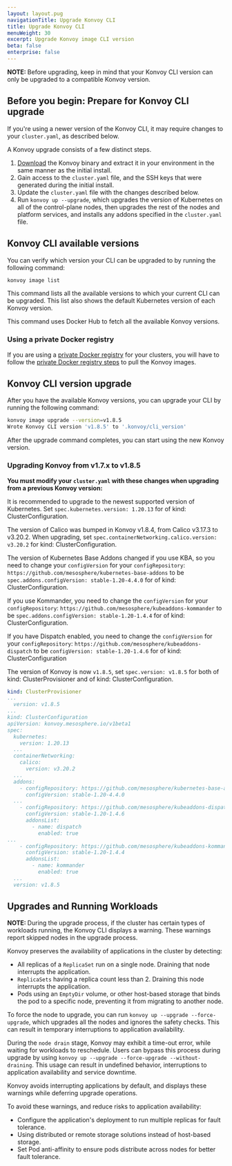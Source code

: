 ```yaml
---
layout: layout.pug
navigationTitle: Upgrade Konvoy CLI
title: Upgrade Konvoy CLI
menuWeight: 30
excerpt: Upgrade Konvoy image CLI version
beta: false
enterprise: false
---
```


<p class="message--note"><strong>NOTE: </strong>Before upgrading, keep in mind that your Konvoy CLI version can only be upgraded to a compatible Konvoy version.</p>

## Before you begin: Prepare for Konvoy CLI upgrade

If you're using a newer version of the Konvoy CLI, it may require changes to your `cluster.yaml`, as described below.

A Konvoy upgrade consists of a few distinct steps.

1. [Download](../../download) the Konvoy binary and extract it in your environment in the same manner as the initial install.
1. Gain access to the `cluster.yaml` file, and the SSH keys that were generated during the initial install.
1. Update the `cluster.yaml` file with the changes described below.
1. Run `konvoy up --upgrade`, which upgrades the version of Kubernetes on all of the control-plane nodes, then upgrades the rest of the nodes and platform services, and installs any addons specified in the `cluster.yaml` file.

## Konvoy CLI available versions

You can verify which version your CLI can be upgraded to by running the following command:

```bash
konvoy image list
```

This command lists all the available versions to which your current CLI can be upgraded.
This list also shows the default Kubernetes version of each Konvoy version.

This command uses Docker Hub to fetch all the available Konvoy versions.

### Using a private Docker registry

If you are using a [private Docker registry][docker_registry] for your clusters, you will have to follow the [private Docker registry steps][private-docker-konvoy] to pull the Konvoy images.

## Konvoy CLI version upgrade

After you have the available Konvoy versions, you can upgrade your CLI by running the following command:

```bash
konvoy image upgrade --version=v1.8.5
Wrote Konvoy CLI version 'v1.8.5' to '.konvoy/cli_version'
```

After the upgrade command completes, you can start using the new Konvoy version.

### Upgrading Konvoy from v1.7.x to v1.8.5

**You must modify your `cluster.yaml` with these changes when upgrading from a previous Konvoy version:**

It is recommended to upgrade to the newest supported version of Kubernetes. Set `spec.kubernetes.version: 1.20.13` for of kind: ClusterConfiguration.

The version of Calico was bumped in Konvoy v1.8.4, from Calico v3.17.3 to v3.20.2. When upgrading, set `spec.containerNetworking.calico.version: v3.20.2` for kind: ClusterConfiguration.

The version of Kubernetes Base Addons changed if you use KBA, so you need to change your `configVersion` for your `configRepository`: `https://github.com/mesosphere/kubernetes-base-addons` to be `spec.addons.configVersion: stable-1.20-4.4.0` for of kind: ClusterConfiguration.

If you use Kommander, you need to change the `configVersion` for your `configRepository`: `https://github.com/mesosphere/kubeaddons-kommander` to be `spec.addons.configVersion: stable-1.20-1.4.4` for of kind: ClusterConfiguration.

If you have Dispatch enabled, you need to change the `configVersion` for your `configRepository`: `https://github.com/mesosphere/kubeaddons-dispatch` to be `configVersion: stable-1.20-1.4.6` for of kind: ClusterConfiguration

The version of Konvoy is now `v1.8.5`, set `spec.version: v1.8.5` for both of kind: ClusterProvisioner and of kind: ClusterConfiguration.

```yaml
kind: ClusterProvisioner
...
  version: v1.8.5
...
kind: ClusterConfiguration
apiVersion: konvoy.mesosphere.io/v1beta1
spec:
  kubernetes:
    version: 1.20.13
  ...
  containerNetworking:
    calico:
      version: v3.20.2
  ...
  addons:
    - configRepository: https://github.com/mesosphere/kubernetes-base-addons
      configVersion: stable-1.20-4.4.0
  ...
    - configRepository: https://github.com/mesosphere/kubeaddons-dispatch
      configVersion: stable-1.20-1.4.6
      addonsList:
        - name: dispatch
          enabled: true
...
    - configRepository: https://github.com/mesosphere/kubeaddons-kommander
      configVersion: stable-1.20-1.4.4
      addonsList:
        - name: kommander
          enabled: true
  ...
  version: v1.8.5
```

## Upgrades and Running Workloads

<p class="message--note"><strong>NOTE: </strong>During the upgrade process, if the cluster has certain types of workloads running, the Konvoy CLI displays a warning. These warnings report skipped nodes in the upgrade process.</p>

Konvoy preserves the availability of applications in the cluster by detecting:

- All replicas of a `ReplicaSet` run on a single node. Draining that node interrupts the application.
- `ReplicaSets` having a replica count less than 2. Draining this node interrupts the application.
- Pods using an `EmptyDir` volume, or other host-based storage that binds the pod to a specific node, preventing it from migrating to another node.

To force the node to upgrade, you can run `konvoy up --upgrade --force-upgrade`, which upgrades all the nodes and ignores the safety checks. This can result in temporary interruptions to application availability.

During the `node drain` stage, Konvoy may exhibit a time-out error, while waiting for workloads to reschedule. Users can bypass this process during upgrade by using `konvoy up --upgrade --force-upgrade --without-draining`. This usage can result in undefined behavior,  interruptions to application availability and service downtime.

Konvoy avoids interrupting applications by default, and displays these warnings while deferring upgrade operations.

To avoid these warnings, and reduce risks to application availability:

- Configure the application's deployment to run multiple replicas for fault tolerance.
- Using distributed or remote storage solutions instead of host-based storage.
- Set Pod anti-affinity to ensure pods distribute across nodes for better fault tolerance.

[docker_registry]: https://docs.docker.com/registry/deploying/
[istio-upgrade]: upgrade-cli-istio
[private-docker-konvoy]: upgrade-cli-docker
